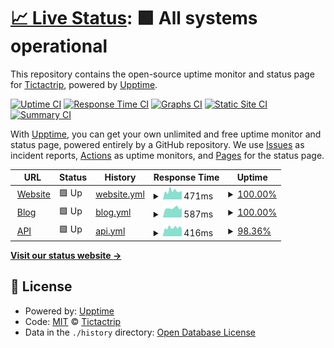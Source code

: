 # [📈 Live Status](https://status.tictactrip.eu): <!--live status--> **🟩 All systems operational**

This repository contains the open-source uptime monitor and status page for [Tictactrip](https://www.tictactrip.eu), powered by [Upptime](https://github.com/upptime/upptime).

[![Uptime CI](https://github.com/tictactrip/status/workflows/Uptime%20CI/badge.svg)](https://github.com/tictactrip/status/actions?query=workflow%3A%22Uptime+CI%22)
[![Response Time CI](https://github.com/tictactrip/status/workflows/Response%20Time%20CI/badge.svg)](https://github.com/tictactrip/status/actions?query=workflow%3A%22Response+Time+CI%22)
[![Graphs CI](https://github.com/tictactrip/status/workflows/Graphs%20CI/badge.svg)](https://github.com/tictactrip/status/actions?query=workflow%3A%22Graphs+CI%22)
[![Static Site CI](https://github.com/tictactrip/status/workflows/Static%20Site%20CI/badge.svg)](https://github.com/tictactrip/status/actions?query=workflow%3A%22Static+Site+CI%22)
[![Summary CI](https://github.com/tictactrip/status/workflows/Summary%20CI/badge.svg)](https://github.com/tictactrip/status/actions?query=workflow%3A%22Summary+CI%22)

With [Upptime](https://upptime.js.org), you can get your own unlimited and free uptime monitor and status page, powered entirely by a GitHub repository. We use [Issues](https://github.com/tictactrip/status/issues) as incident reports, [Actions](https://github.com/tictactrip/status/actions) as uptime monitors, and [Pages](https://status.tictactrip.eu) for the status page.

<!--start: status pages-->
<!-- This summary is generated by Upptime (https://github.com/upptime/upptime) -->
<!-- Do not edit this manually, your changes will be overwritten -->
<!-- prettier-ignore -->
| URL | Status | History | Response Time | Uptime |
| --- | ------ | ------- | ------------- | ------ |
| <img alt="" src="https://icons.duckduckgo.com/ip3/www.tictactrip.eu.ico" height="13"> [Website](https://www.tictactrip.eu) | 🟩 Up | [website.yml](https://github.com/tictactrip/status/commits/HEAD/history/website.yml) | <details><summary><img alt="Response time graph" src="./graphs/website/response-time-week.png" height="20"> 471ms</summary><br><a href="https://status.tictactrip.eu/history/website"><img alt="Response time 442" src="https://img.shields.io/endpoint?url=https%3A%2F%2Fraw.githubusercontent.com%2Ftictactrip%2Fstatus%2FHEAD%2Fapi%2Fwebsite%2Fresponse-time.json"></a><br><a href="https://status.tictactrip.eu/history/website"><img alt="24-hour response time 508" src="https://img.shields.io/endpoint?url=https%3A%2F%2Fraw.githubusercontent.com%2Ftictactrip%2Fstatus%2FHEAD%2Fapi%2Fwebsite%2Fresponse-time-day.json"></a><br><a href="https://status.tictactrip.eu/history/website"><img alt="7-day response time 471" src="https://img.shields.io/endpoint?url=https%3A%2F%2Fraw.githubusercontent.com%2Ftictactrip%2Fstatus%2FHEAD%2Fapi%2Fwebsite%2Fresponse-time-week.json"></a><br><a href="https://status.tictactrip.eu/history/website"><img alt="30-day response time 442" src="https://img.shields.io/endpoint?url=https%3A%2F%2Fraw.githubusercontent.com%2Ftictactrip%2Fstatus%2FHEAD%2Fapi%2Fwebsite%2Fresponse-time-month.json"></a><br><a href="https://status.tictactrip.eu/history/website"><img alt="1-year response time 442" src="https://img.shields.io/endpoint?url=https%3A%2F%2Fraw.githubusercontent.com%2Ftictactrip%2Fstatus%2FHEAD%2Fapi%2Fwebsite%2Fresponse-time-year.json"></a></details> | <details><summary><a href="https://status.tictactrip.eu/history/website">100.00%</a></summary><a href="https://status.tictactrip.eu/history/website"><img alt="All-time uptime 100.00%" src="https://img.shields.io/endpoint?url=https%3A%2F%2Fraw.githubusercontent.com%2Ftictactrip%2Fstatus%2FHEAD%2Fapi%2Fwebsite%2Fuptime.json"></a><br><a href="https://status.tictactrip.eu/history/website"><img alt="24-hour uptime 100.00%" src="https://img.shields.io/endpoint?url=https%3A%2F%2Fraw.githubusercontent.com%2Ftictactrip%2Fstatus%2FHEAD%2Fapi%2Fwebsite%2Fuptime-day.json"></a><br><a href="https://status.tictactrip.eu/history/website"><img alt="7-day uptime 100.00%" src="https://img.shields.io/endpoint?url=https%3A%2F%2Fraw.githubusercontent.com%2Ftictactrip%2Fstatus%2FHEAD%2Fapi%2Fwebsite%2Fuptime-week.json"></a><br><a href="https://status.tictactrip.eu/history/website"><img alt="30-day uptime 100.00%" src="https://img.shields.io/endpoint?url=https%3A%2F%2Fraw.githubusercontent.com%2Ftictactrip%2Fstatus%2FHEAD%2Fapi%2Fwebsite%2Fuptime-month.json"></a><br><a href="https://status.tictactrip.eu/history/website"><img alt="1-year uptime 100.00%" src="https://img.shields.io/endpoint?url=https%3A%2F%2Fraw.githubusercontent.com%2Ftictactrip%2Fstatus%2FHEAD%2Fapi%2Fwebsite%2Fuptime-year.json"></a></details>
| <img alt="" src="https://icons.duckduckgo.com/ip3/www.tictactrip.eu.ico" height="13"> [Blog](https://www.tictactrip.eu/blog) | 🟩 Up | [blog.yml](https://github.com/tictactrip/status/commits/HEAD/history/blog.yml) | <details><summary><img alt="Response time graph" src="./graphs/blog/response-time-week.png" height="20"> 587ms</summary><br><a href="https://status.tictactrip.eu/history/blog"><img alt="Response time 566" src="https://img.shields.io/endpoint?url=https%3A%2F%2Fraw.githubusercontent.com%2Ftictactrip%2Fstatus%2FHEAD%2Fapi%2Fblog%2Fresponse-time.json"></a><br><a href="https://status.tictactrip.eu/history/blog"><img alt="24-hour response time 523" src="https://img.shields.io/endpoint?url=https%3A%2F%2Fraw.githubusercontent.com%2Ftictactrip%2Fstatus%2FHEAD%2Fapi%2Fblog%2Fresponse-time-day.json"></a><br><a href="https://status.tictactrip.eu/history/blog"><img alt="7-day response time 587" src="https://img.shields.io/endpoint?url=https%3A%2F%2Fraw.githubusercontent.com%2Ftictactrip%2Fstatus%2FHEAD%2Fapi%2Fblog%2Fresponse-time-week.json"></a><br><a href="https://status.tictactrip.eu/history/blog"><img alt="30-day response time 566" src="https://img.shields.io/endpoint?url=https%3A%2F%2Fraw.githubusercontent.com%2Ftictactrip%2Fstatus%2FHEAD%2Fapi%2Fblog%2Fresponse-time-month.json"></a><br><a href="https://status.tictactrip.eu/history/blog"><img alt="1-year response time 566" src="https://img.shields.io/endpoint?url=https%3A%2F%2Fraw.githubusercontent.com%2Ftictactrip%2Fstatus%2FHEAD%2Fapi%2Fblog%2Fresponse-time-year.json"></a></details> | <details><summary><a href="https://status.tictactrip.eu/history/blog">100.00%</a></summary><a href="https://status.tictactrip.eu/history/blog"><img alt="All-time uptime 100.00%" src="https://img.shields.io/endpoint?url=https%3A%2F%2Fraw.githubusercontent.com%2Ftictactrip%2Fstatus%2FHEAD%2Fapi%2Fblog%2Fuptime.json"></a><br><a href="https://status.tictactrip.eu/history/blog"><img alt="24-hour uptime 100.00%" src="https://img.shields.io/endpoint?url=https%3A%2F%2Fraw.githubusercontent.com%2Ftictactrip%2Fstatus%2FHEAD%2Fapi%2Fblog%2Fuptime-day.json"></a><br><a href="https://status.tictactrip.eu/history/blog"><img alt="7-day uptime 100.00%" src="https://img.shields.io/endpoint?url=https%3A%2F%2Fraw.githubusercontent.com%2Ftictactrip%2Fstatus%2FHEAD%2Fapi%2Fblog%2Fuptime-week.json"></a><br><a href="https://status.tictactrip.eu/history/blog"><img alt="30-day uptime 100.00%" src="https://img.shields.io/endpoint?url=https%3A%2F%2Fraw.githubusercontent.com%2Ftictactrip%2Fstatus%2FHEAD%2Fapi%2Fblog%2Fuptime-month.json"></a><br><a href="https://status.tictactrip.eu/history/blog"><img alt="1-year uptime 100.00%" src="https://img.shields.io/endpoint?url=https%3A%2F%2Fraw.githubusercontent.com%2Ftictactrip%2Fstatus%2FHEAD%2Fapi%2Fblog%2Fuptime-year.json"></a></details>
| <img alt="" src="https://icons.duckduckgo.com/ip3/api.tictactrip.eu.ico" height="13"> [API](https://api.tictactrip.eu) | 🟩 Up | [api.yml](https://github.com/tictactrip/status/commits/HEAD/history/api.yml) | <details><summary><img alt="Response time graph" src="./graphs/api/response-time-week.png" height="20"> 416ms</summary><br><a href="https://status.tictactrip.eu/history/api"><img alt="Response time 459" src="https://img.shields.io/endpoint?url=https%3A%2F%2Fraw.githubusercontent.com%2Ftictactrip%2Fstatus%2FHEAD%2Fapi%2Fapi%2Fresponse-time.json"></a><br><a href="https://status.tictactrip.eu/history/api"><img alt="24-hour response time 485" src="https://img.shields.io/endpoint?url=https%3A%2F%2Fraw.githubusercontent.com%2Ftictactrip%2Fstatus%2FHEAD%2Fapi%2Fapi%2Fresponse-time-day.json"></a><br><a href="https://status.tictactrip.eu/history/api"><img alt="7-day response time 416" src="https://img.shields.io/endpoint?url=https%3A%2F%2Fraw.githubusercontent.com%2Ftictactrip%2Fstatus%2FHEAD%2Fapi%2Fapi%2Fresponse-time-week.json"></a><br><a href="https://status.tictactrip.eu/history/api"><img alt="30-day response time 459" src="https://img.shields.io/endpoint?url=https%3A%2F%2Fraw.githubusercontent.com%2Ftictactrip%2Fstatus%2FHEAD%2Fapi%2Fapi%2Fresponse-time-month.json"></a><br><a href="https://status.tictactrip.eu/history/api"><img alt="1-year response time 459" src="https://img.shields.io/endpoint?url=https%3A%2F%2Fraw.githubusercontent.com%2Ftictactrip%2Fstatus%2FHEAD%2Fapi%2Fapi%2Fresponse-time-year.json"></a></details> | <details><summary><a href="https://status.tictactrip.eu/history/api">98.36%</a></summary><a href="https://status.tictactrip.eu/history/api"><img alt="All-time uptime 99.08%" src="https://img.shields.io/endpoint?url=https%3A%2F%2Fraw.githubusercontent.com%2Ftictactrip%2Fstatus%2FHEAD%2Fapi%2Fapi%2Fuptime.json"></a><br><a href="https://status.tictactrip.eu/history/api"><img alt="24-hour uptime 100.00%" src="https://img.shields.io/endpoint?url=https%3A%2F%2Fraw.githubusercontent.com%2Ftictactrip%2Fstatus%2FHEAD%2Fapi%2Fapi%2Fuptime-day.json"></a><br><a href="https://status.tictactrip.eu/history/api"><img alt="7-day uptime 98.36%" src="https://img.shields.io/endpoint?url=https%3A%2F%2Fraw.githubusercontent.com%2Ftictactrip%2Fstatus%2FHEAD%2Fapi%2Fapi%2Fuptime-week.json"></a><br><a href="https://status.tictactrip.eu/history/api"><img alt="30-day uptime 99.08%" src="https://img.shields.io/endpoint?url=https%3A%2F%2Fraw.githubusercontent.com%2Ftictactrip%2Fstatus%2FHEAD%2Fapi%2Fapi%2Fuptime-month.json"></a><br><a href="https://status.tictactrip.eu/history/api"><img alt="1-year uptime 99.08%" src="https://img.shields.io/endpoint?url=https%3A%2F%2Fraw.githubusercontent.com%2Ftictactrip%2Fstatus%2FHEAD%2Fapi%2Fapi%2Fuptime-year.json"></a></details>

<!--end: status pages-->

[**Visit our status website →**](https://status.tictactrip.eu)

## 📄 License

- Powered by: [Upptime](https://github.com/upptime/upptime)
- Code: [MIT](./LICENSE) © [Tictactrip](https://www.tictactrip.eu)
- Data in the `./history` directory: [Open Database License](https://opendatacommons.org/licenses/odbl/1-0/)
